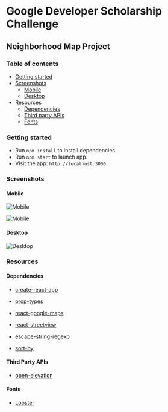 # Google Developer Scholarship Challenge

## Neighborhood Map Project

### Table of contents

- [Getting started](#getting-started)
- [Screenshots](#screenshots)
  * [Mobile](#mobile)
  * [Desktop](#desktop)
- [Resources](#resources)
  * [Dependencies](#dependencies)
  * [Third party APIs](#third-party-apis)
  * [Fonts](#fonts)

### Getting started

* Run ```npm install``` to install dependencies.
* Run ```npm start``` to launch app.
* Visit the app: `http://localhost:3000`

### Screenshots

#### Mobile

![Mobile](https://user-images.githubusercontent.com/21098450/43114971-4aa83e6e-8f0a-11e8-9f79-512a9d58e960.PNG)

![Mobile](https://user-images.githubusercontent.com/21098450/43114992-60abaeee-8f0a-11e8-8c8e-e2cccb59eb75.PNG)

#### Desktop

![Desktop](https://user-images.githubusercontent.com/21098450/43114956-30ab8a20-8f0a-11e8-9f11-85c4b393dd3b.PNG)

### Resources

#### Dependencies

* [create-react-app](https://github.com/facebookincubator/create-react-app)

* [prop-types](https://github.com/airbnb/prop-types)

* [react-google-maps](https://github.com/tomchentw/react-google-maps)

* [react-streetview](https://github.com/elcsiga/react-streetview)

* [escape-string-regexp](https://github.com/sindresorhus/escape-string-regexp)

* [sort-by](https://github.com/kvnneff/sort-by)

#### Third Party APIs

* [open-elevation](https://github.com/Jorl17/open-elevation)

#### Fonts

* [Lobster](https://fonts.google.com/specimen/Lobster) 